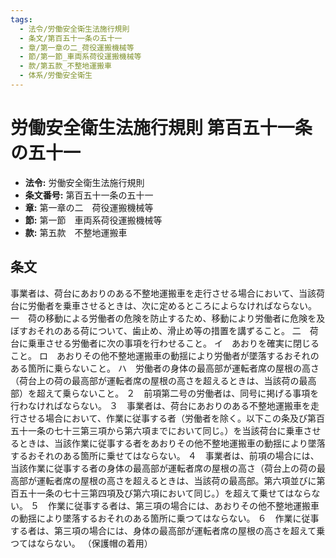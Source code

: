 ```yaml
---
tags:
  - 法令/労働安全衛生法施行規則
  - 条文/第百五十一条の五十一
  - 章/第一章の二_荷役運搬機械等
  - 節/第一節_車両系荷役運搬機械等
  - 款/第五款_不整地運搬車
  - 体系/労働安全衛生
---
```

# 労働安全衛生法施行規則 第百五十一条の五十一

- **法令:** 労働安全衛生法施行規則
- **条文番号:** 第百五十一条の五十一
- **章:** 第一章の二　荷役運搬機械等
- **節:** 第一節　車両系荷役運搬機械等
- **款:** 第五款　不整地運搬車

## 条文
事業者は、荷台にあおりのある不整地運搬車を走行させる場合において、当該荷台に労働者を乗車させるときは、次に定めるところによらなければならない。
一　荷の移動による労働者の危険を防止するため、移動により労働者に危険を及ぼすおそれのある荷について、歯止め、滑止め等の措置を講ずること。
二　荷台に乗車させる労働者に次の事項を行わせること。
イ　あおりを確実に閉じること。
ロ　あおりその他不整地運搬車の動揺により労働者が墜落するおそれのある箇所に乗らないこと。
ハ　労働者の身体の最高部が運転者席の屋根の高さ（荷台上の荷の最高部が運転者席の屋根の高さを超えるときは、当該荷の最高部）を超えて乗らないこと。
２　前項第二号の労働者は、同号に掲げる事項を行わなければならない。
３　事業者は、荷台にあおりのある不整地運搬車を走行させる場合において、作業に従事する者（労働者を除く。以下この条及び第百五十一条の七十三第三項から第六項までにおいて同じ。）を当該荷台に乗車させるときは、当該作業に従事する者をあおりその他不整地運搬車の動揺により墜落するおそれのある箇所に乗せてはならない。
４　事業者は、前項の場合には、当該作業に従事する者の身体の最高部が運転者席の屋根の高さ（荷台上の荷の最高部が運転者席の屋根の高さを超えるときは、当該荷の最高部。第六項並びに第百五十一条の七十三第四項及び第六項において同じ。）を超えて乗せてはならない。
５　作業に従事する者は、第三項の場合には、あおりその他不整地運搬車の動揺により墜落するおそれのある箇所に乗つてはならない。
６　作業に従事する者は、第三項の場合には、身体の最高部が運転者席の屋根の高さを超えて乗つてはならない。
（保護帽の着用）

